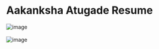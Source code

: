# Aakanksha Atugade Resume

![image](https://user-images.githubusercontent.com/88583651/136950378-1a8f7c34-6233-4fa6-9277-647952a12c69.png)
<br>
<br>
![image](https://user-images.githubusercontent.com/88583651/136950430-4a95d269-b0ec-4d7b-8dea-6c012ece8d74.png)
